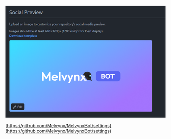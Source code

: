 ![GitHub Preview](./image.png)

[https://github.com/Melvynx/MelvynxBot/settings](https://github.com/Melvynx/MelvynxBot/settings)